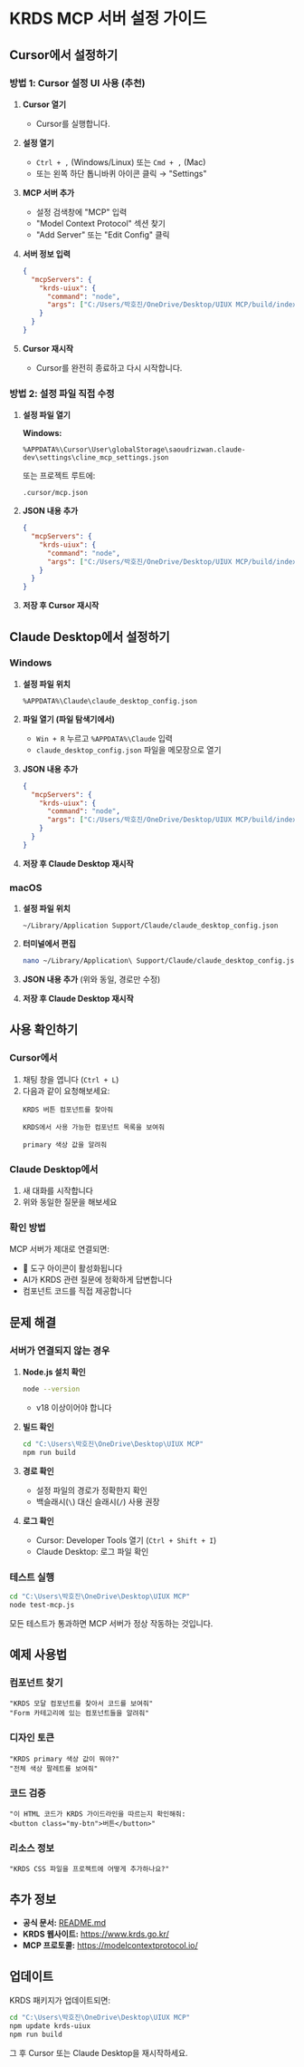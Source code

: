 # KRDS MCP 서버 설정 가이드

## Cursor에서 설정하기

### 방법 1: Cursor 설정 UI 사용 (추천)

1. **Cursor 열기**
   - Cursor를 실행합니다.

2. **설정 열기**
   - `Ctrl + ,` (Windows/Linux) 또는 `Cmd + ,` (Mac)
   - 또는 왼쪽 하단 톱니바퀴 아이콘 클릭 → "Settings"

3. **MCP 서버 추가**
   - 설정 검색창에 "MCP" 입력
   - "Model Context Protocol" 섹션 찾기
   - "Add Server" 또는 "Edit Config" 클릭

4. **서버 정보 입력**
   ```json
   {
     "mcpServers": {
       "krds-uiux": {
         "command": "node",
         "args": ["C:/Users/박호진/OneDrive/Desktop/UIUX MCP/build/index.js"]
       }
     }
   }
   ```

5. **Cursor 재시작**
   - Cursor를 완전히 종료하고 다시 시작합니다.

### 방법 2: 설정 파일 직접 수정

1. **설정 파일 열기**
   
   **Windows:**
   ```
   %APPDATA%\Cursor\User\globalStorage\saoudrizwan.claude-dev\settings\cline_mcp_settings.json
   ```
   
   또는 프로젝트 루트에:
   ```
   .cursor/mcp.json
   ```

2. **JSON 내용 추가**
   ```json
   {
     "mcpServers": {
       "krds-uiux": {
         "command": "node",
         "args": ["C:/Users/박호진/OneDrive/Desktop/UIUX MCP/build/index.js"]
       }
     }
   }
   ```

3. **저장 후 Cursor 재시작**

## Claude Desktop에서 설정하기

### Windows

1. **설정 파일 위치**
   ```
   %APPDATA%\Claude\claude_desktop_config.json
   ```

2. **파일 열기 (파일 탐색기에서)**
   - `Win + R` 누르고 `%APPDATA%\Claude` 입력
   - `claude_desktop_config.json` 파일을 메모장으로 열기

3. **JSON 내용 추가**
   ```json
   {
     "mcpServers": {
       "krds-uiux": {
         "command": "node",
         "args": ["C:/Users/박호진/OneDrive/Desktop/UIUX MCP/build/index.js"]
       }
     }
   }
   ```

4. **저장 후 Claude Desktop 재시작**

### macOS

1. **설정 파일 위치**
   ```
   ~/Library/Application Support/Claude/claude_desktop_config.json
   ```

2. **터미널에서 편집**
   ```bash
   nano ~/Library/Application\ Support/Claude/claude_desktop_config.json
   ```

3. **JSON 내용 추가** (위와 동일, 경로만 수정)

4. **저장 후 Claude Desktop 재시작**

## 사용 확인하기

### Cursor에서

1. 채팅 창을 엽니다 (`Ctrl + L`)
2. 다음과 같이 요청해보세요:
   ```
   KRDS 버튼 컴포넌트를 찾아줘
   ```
   ```
   KRDS에서 사용 가능한 컴포넌트 목록을 보여줘
   ```
   ```
   primary 색상 값을 알려줘
   ```

### Claude Desktop에서

1. 새 대화를 시작합니다
2. 위와 동일한 질문을 해보세요

### 확인 방법

MCP 서버가 제대로 연결되면:
- 🔧 도구 아이콘이 활성화됩니다
- AI가 KRDS 관련 질문에 정확하게 답변합니다
- 컴포넌트 코드를 직접 제공합니다

## 문제 해결

### 서버가 연결되지 않는 경우

1. **Node.js 설치 확인**
   ```bash
   node --version
   ```
   - v18 이상이어야 합니다

2. **빌드 확인**
   ```bash
   cd "C:\Users\박호진\OneDrive\Desktop\UIUX MCP"
   npm run build
   ```

3. **경로 확인**
   - 설정 파일의 경로가 정확한지 확인
   - 백슬래시(`\`) 대신 슬래시(`/`) 사용 권장

4. **로그 확인**
   - Cursor: Developer Tools 열기 (`Ctrl + Shift + I`)
   - Claude Desktop: 로그 파일 확인

### 테스트 실행

```bash
cd "C:\Users\박호진\OneDrive\Desktop\UIUX MCP"
node test-mcp.js
```

모든 테스트가 통과하면 MCP 서버가 정상 작동하는 것입니다.

## 예제 사용법

### 컴포넌트 찾기
```
"KRDS 모달 컴포넌트를 찾아서 코드를 보여줘"
"Form 카테고리에 있는 컴포넌트들을 알려줘"
```

### 디자인 토큰
```
"KRDS primary 색상 값이 뭐야?"
"전체 색상 팔레트를 보여줘"
```

### 코드 검증
```
"이 HTML 코드가 KRDS 가이드라인을 따르는지 확인해줘:
<button class="my-btn">버튼</button>"
```

### 리소스 정보
```
"KRDS CSS 파일을 프로젝트에 어떻게 추가하나요?"
```

## 추가 정보

- **공식 문서:** [README.md](./README.md)
- **KRDS 웹사이트:** https://www.krds.go.kr/
- **MCP 프로토콜:** https://modelcontextprotocol.io/

## 업데이트

KRDS 패키지가 업데이트되면:

```bash
cd "C:\Users\박호진\OneDrive\Desktop\UIUX MCP"
npm update krds-uiux
npm run build
```

그 후 Cursor 또는 Claude Desktop을 재시작하세요.

